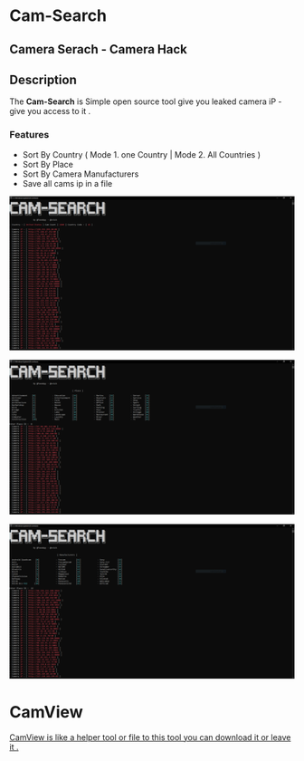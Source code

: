 # Cam-Search
## Camera Serach - Camera Hack

Description
----
The __Cam-Search__ is Simple open source tool give you leaked camera iP - give you access to it .

### Features
- Sort By Country ( Mode 1. one Country | Mode 2. All Countries )
- Sort By Place  
- Sort By Camera Manufacturers
- Save all cams ip in a file 

<p align="center"><img src="https://raw.githubusercontent.com/Filza2/Cam-Search/main/imgs/one_country.PNG" alt="Cam Search"></p>
<p align="center"><img src="https://github.com/Filza2/Cam-Search/blob/main/imgs/Place.PNG" alt="Cam Search"></p>
<p align="center"><img src="https://github.com/Filza2/Cam-Search/blob/main/imgs/Cam_manufacturers.PNG" alt="Cam Search"></p>

# CamView 
<a href="https://github.com/Filza2/CamView">CamView is like a helper tool or file to this tool you can download it or leave it .</a>
